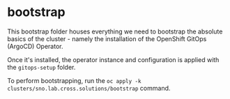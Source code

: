 # bootstrap

This bootstrap folder houses everything we need to bootstrap the absolute basics of the cluster - namely the installation of the OpenShift GitOps (ArgoCD) Operator.

Once it's installed, the operator instance and configuration is applied with the `gitops-setup` folder.

To perform bootstrapping, run the `oc apply -k clusters/sno.lab.cross.solutions/bootstrap` command.
